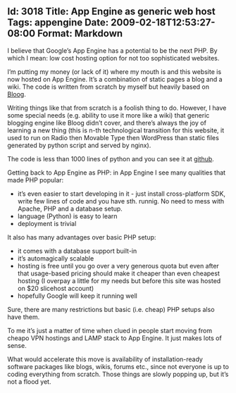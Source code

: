 Id: 3018
Title: App Engine as generic web host
Tags: appengine
Date: 2009-02-18T12:53:27-08:00
Format: Markdown
--------------
I believe that Google’s App Engine has a potential to be the next PHP.
By which I mean: low cost hosting option for not too sophisticated
websites.

I’m putting my money (or lack of it) where my mouth is and this website
is now hosted on App Engine. It’s a combination of static pages a blog
and a wiki. The code is written from scratch by myself but heavily based
on [Bloog](http://github.com/DocSavage/bloog/tree/master).

Writing things like that from scratch is a foolish thing to do. However,
I have some special needs (e.g. ability to use it more like a wiki) that
generic blogging engine like Bloog didn’t cover, and there’s always the
joy of learning a new thing (this is n-th technological transition for
this website, it used to run on Radio then Movable Type then WordPress
than static files generated by python script and served by nginx).

The code is less than 1000 lines of python and you can see it at
[github](http://github.com/kjk/web-blog/tree/master).

Getting back to App Engine as PHP: in App Engine I see many qualities
that made PHP popular:

-   it’s even easier to start developing in it - just install
    cross-platform SDK, write few lines of code and you have sth.
    runnig. No need to mess with Apache, PHP and a database setup.
-   language (Python) is easy to learn
-   deployment is trivial

It also has many advantages over basic PHP setup:

-   it comes with a database support built-in
-   it’s automagically scalable
-   hosting is free until you go over a very generous quota but even
    after that usage-based pricing should make it cheaper than even
    cheapest hosting (I overpay a little for my needs but before this
    site was hosted on \$20 slicehost account)
-   hopefully Google will keep it running well

Sure, there are many restrictions but basic (i.e. cheap) PHP setups also
have them.

To me it’s just a matter of time when clued in people start moving from
cheapo VPN hostings and LAMP stack to App Engine. It just makes lots of
sense.

What would accelerate this move is availability of installation-ready
software packages like blogs, wikis, forums etc., since not everyone is
up to coding everything from scratch. Those things are slowly popping
up, but it’s not a flood yet.
